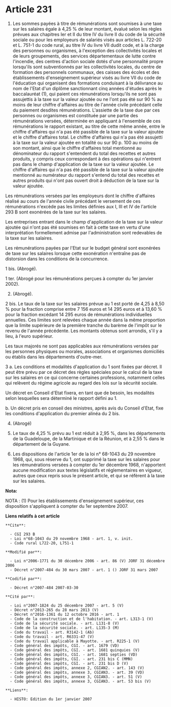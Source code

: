 # Article 231

1. Les sommes payées à titre de rémunérations sont soumises à une taxe sur les salaires égale à 4,25 % de leur montant,
évalué selon les règles prévues aux chapitres Ier et II du titre IV du livre II du code de la sécurité sociale ou pour les
employeurs de salariés visés aux articles L. 722-20 et L. 751-1 du code rural, au titre IV du livre VII dudit code, et à la
charge des personnes ou organismes, à l'exception des collectivités locales et de leurs groupements, des services
départementaux de lutte contre l'incendie, des centres d'action sociale dotés d'une personnalité propre lorsqu'ils sont
subventionnés par les collectivités locales, du centre de formation des personnels communaux, des caisses des écoles et des
établissements d'enseignement supérieur visés au livre VII du code de l'éducation qui organisent des formations conduisant à
la délivrance au nom de l'Etat d'un diplôme sanctionnant cinq années d'études après le baccalauréat (1), qui paient ces
rémunérations lorsqu'ils ne sont pas assujettis à la taxe sur la valeur ajoutée ou ne l'ont pas été sur 90 % au moins de leur
chiffre d'affaires au titre de l'année civile précédant celle du paiement desdites rémunérations. L'assiette de la taxe due
par ces personnes ou organismes est constituée par une partie des rémunérations versées, déterminée en appliquant à
l'ensemble de ces rémunérations le rapport existant, au titre de cette même année, entre le chiffre d'affaires qui n'a pas
été passible de la taxe sur la valeur ajoutée et le chiffre d'affaires total. Le chiffre d'affaires qui n'a pas été assujetti
à la taxe sur la valeur ajoutée en totalité ou sur 90 p. 100 au moins de son montant, ainsi que le chiffre d'affaires total
mentionné au dénominateur du rapport s'entendent du total des recettes et autres produits, y compris ceux correspondant à des
opérations qui n'entrent pas dans le champ d'application de la taxe sur la valeur ajoutée. Le chiffre d'affaires qui n'a pas
été passible de la taxe sur la valeur ajoutée mentionné au numérateur du rapport s'entend du total des recettes et autres
produits qui n'ont pas ouvert droit à déduction de la taxe sur la valeur ajoutée.

Les rémunérations versées par les employeurs dont le chiffre d'affaires réalisé au cours de l'année civile précédant le
versement de ces rémunérations n'excède pas les limites définies aux I, III et IV de l'article 293 B sont exonérées de la
taxe sur les salaires.

Les entreprises entrant dans le champ d'application de la taxe sur la valeur ajoutée qui n'ont pas été soumises en fait à
cette taxe en vertu d'une interprétation formellement admise par l'administration sont redevables de la taxe sur les
salaires.

Les rémunérations payées par l'Etat sur le budget général sont exonérées de taxe sur les salaires lorsque cette exonération
n'entraîne pas de distorsion dans les conditions de la concurrence.

1 bis. (Abrogé).

1 ter. (Abrogé pour les rémunérations perçues à compter du 1er janvier 2002).

2. (Abrogé).

2 bis. Le taux de la taxe sur les salaires prévue au 1 est porté de 4,25 à 8,50 % pour la fraction comprise entre 7 156 euros
et 14 295 euros et à 13,60 % pour la fraction excédant 14 295 euros de rémunérations individuelles annuelles. Ces limites
sont relevées chaque année dans la même proportion que la limite supérieure de la première tranche du barème de l'impôt sur
le revenu de l'année précédente. Les montants obtenus sont arrondis, s'il y a lieu, à l'euro supérieur.

Les taux majorés ne sont pas applicables aux rémunérations versées par les personnes physiques ou morales, associations et
organismes domiciliés ou établis dans les départements d'outre-mer.

3 a. Les conditions et modalités d'application du 1 sont fixées par décret. Il peut être prévu par ce décret des règles
spéciales pour le calcul de la taxe sur les salaires en ce qui concerne certaines professions, notamment celles qui relèvent
du régime agricole au regard des lois sur la sécurité sociale.

Un décret en Conseil d'Etat fixera, en tant que de besoin, les modalités selon lesquelles sera déterminé le rapport défini au
1.

b. Un décret pris en conseil des ministres, après avis du Conseil d'Etat, fixe les conditions d'application du premier alinéa
du 2 bis.

4. (Abrogé)

5. Le taux de 4,25 % prévu au 1 est réduit à 2,95 %, dans les départements de la Guadeloupe, de la Martinique et de la
Réunion, et à 2,55 % dans le département de la Guyane.

6. Les dispositions de l'article 1er de la loi n° 68-1043 du 29 novembre 1968, qui, sous réserve du 1, ont supprimé la taxe
sur les salaires pour les rémunérations versées à compter du 1er décembre 1968, n'apportent aucune modification aux textes
législatifs et réglementaires en vigueur, autres que ceux repris sous le présent article, et qui se réfèrent à la taxe sur
les salaires.

**Nota:**

NOTA : (1) Pour les établissements d'enseignement supérieur, ces disposition s'appliquent à compter du 1er septembre 2007.

**Liens relatifs à cet article**

	**Cite**:

	  - CGI 293 B
	  - Loi n°68-1043 du 29 novembre 1968 - art. 1, v. init.
	  - Code rural L722-20, L751-1

	**Modifié par**:

	  - Loi n°2006-1771 du 30 décembre 2006 - art. 86 (V) JORF 31 décembre 2006
	  - Décret n°2007-484 du 30 mars 2007 - art. 1 () JORF 31 mars 2007

	**Codifié par**:

	  - Décret n°2007-484 2007-03-30

	**Cité par**:

	  - Loi n°2007-1824 du 25 décembre 2007 - art. 5 (V)
	  - Décret n°2013-265 du 28 mars 2013 (V)
	  - Décret n°2016-1361 du 12 octobre 2016 - art. 1
	  - Code de la construction et de l'habitation. - art. L313-1 (V)
	  - Code de la sécurité sociale. - art. L131-8 (V)
	  - Code de la sécurité sociale. - art. L135-3 (M)
	  - Code du travail - art. R3142-1 (Ab)
	  - Code du travail - art. R6331-47 (V)
	  - Code du travail applicable à Mayotte. - art. R225-1 (V)
	  - Code général des impôts, CGI. - art. 1679 (VD)
	  - Code général des impôts, CGI. - art. 1681 quinquies (V)
	  - Code général des impôts, CGI. - art. 1681 septies (VD)
	  - Code général des impôts, CGI. - art. 231 bis C (MMN)
	  - Code général des impôts, CGI. - art. 231 bis D (V)
	  - Code général des impôts, annexe 2, CGIAN2. - art. 143 (V)
	  - Code général des impôts, annexe 3, CGIAN3. - art. 39 (VD)
	  - Code général des impôts, annexe 3, CGIAN3. - art. 51 (V)
	  - Code général des impôts, annexe 3, CGIAN3. - art. 53 bis (V)

	**Liens**:

	  - HISTO: Edition du 1er janvier 2007
